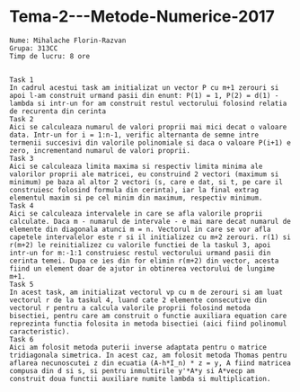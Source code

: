 # Tema-2---Metode-Numerice-2017

	Nume: Mihalache Florin-Razvan
	Grupa: 313CC
	Timp de lucru: 8 ore
	
	
	Task 1
	In cadrul acestui task am initializat un vector P cu m+1 zerouri si apoi l-am construit urmand pasii din enunt: P(1) = 1, P(2) = d(1) - lambda si intr-un for am construit restul vectorului folosind relatia de recurenta din cerinta
	Task 2
	Aici se calculeaza numarul de valori proprii mai mici decat o valoare data. Intr-un for i = 1:n-1, verific alternanta de semne intre termenii succesivi din valorile polinomiale si daca o valoare P(i+1) e zero, incrementand numarul de valori proprii.
	Task 3
	Aici se calculeaza limita maxima si respectiv limita minima ale valorilor proprii ale matricei, eu construind 2 vectori (maximum si minimum) pe baza al altor 2 vectori (s, care e dat, si t, pe care il construiesc folosind formula din cerinta), iar la final extrag elementul maxim si pe cel minim din maximum, respectiv minimum.	
	Task 4
	Aici se calculeaza intervalele in care se afla valorile proprii calculate. Daca m - numarul de intervale - e mai mare decat numarul de elemente din diagonala atunci m = n. Vectorul in care se vor afla capetele intervalelor este r si il initializez cu m+2 zerouri. r(1) si r(m+2) le reinitializez cu valorile functiei de la taskul 3, apoi intr-un for m:-1:1 construiesc restul vectorului urmand pasii din cerinta temei. Dupa ce ies din for elimin r(m+2) din vector, acesta fiind un element doar de ajutor in obtinerea vectorului de lungime m+1.
	Task 5
	In acest task, am initializat vectorul vp cu m de zerouri si am luat vectorul r de la taskul 4, luand cate 2 elemente consecutive din vectorul r pentru a calcula valorile proprii folosind metoda bisectiei, pentru care am construit o functie auxiliara equation care reprezinta functia folosita in metoda bisectiei (aici fiind polinomul caracteristic).
	Task 6
	Aici am folosit metoda puterii inverse adaptata pentru o matrice tridiagonala simetrica. In acest caz, am folosit metoda Thomas pentru aflarea necunoscutei z din ecuatia (A-h*I_n) * z = y, A fiind matricea compusa din d si s, si pentru inmultirile y'*A*y si A*vecp am construit doua functii auxiliare numite lambda si multiplication.


